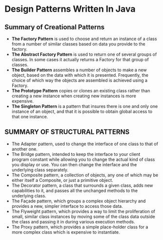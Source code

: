# Design Patterns Written In Java

## Summary of Creational Patterns

 - **The Factory Pattern** is used to choose and return an instance of a class from a number of similar classes based on data you provide to the factory.  
 - **The Abstract Factory Pattern** is used to return one of several groups of classes. In some cases it actually returns a Factory for that group of classes.  
 - **The Builder Pattern** assembles a number of objects to make a new object, based on the data with which it is presented. Frequently, the choice of which way the objects are assembled is achieved using a Factory.  
 - **The Prototype Pattern** copies or clones an existing class rather than creating a new instance when creating new instances is more expensive.  
 - **The Singleton Pattern** is a pattern that insures there is one and only one instance of an object, and that it is possible to obtain global access to that one instance.

 ## SUMMARY OF STRUCTURAL PATTERNS
 - The Adapter pattern, used to change the interface of one class to that of another one.  
 - The Bridge pattern, intended to keep the interface to your client program constant while allowing you to change the actual kind of class you display or use. You can then change the interface and the underlying class separately.  
 - The Composite pattern, a collection of objects, any one of which may be either itself a Composite, or just a primitive object.  
 - The Decorator pattern, a class that surrounds a given class, adds new capabilities to it, and passes all the unchanged methods to the underlying class.  
 - The Façade pattern, which groups a complex object hierarchy and provides a new, simpler interface to access those data.  
 - The Flyweight pattern, which provides a way to limit the proliferation of small, similar class instances by moving some of the class data outside the class and passing it in during various execution methods.  
 - The Proxy pattern, which provides a simple place-holder class for a more complex class which is expensive to instantiate.